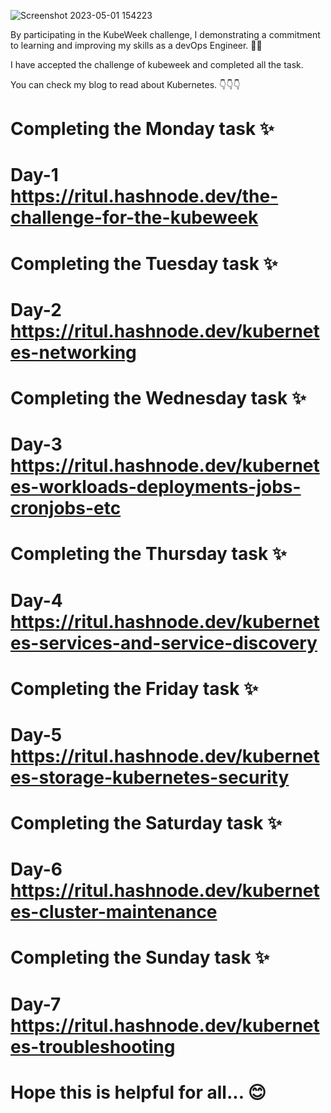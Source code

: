 
![Screenshot 2023-05-01 154223](https://user-images.githubusercontent.com/69754757/235439445-2d8ef5d6-c2db-4aa1-92d1-25e1f270a69a.png)



By participating in the KubeWeek challenge, I demonstrating a commitment to learning and improving my skills as a devOps Engineer. 🚀🚀

I have accepted the challenge of kubeweek and completed all the task.

You can check my blog to read about Kubernetes. 👇👇👇

# Completing the Monday task ✨

# Day-1  https://ritul.hashnode.dev/the-challenge-for-the-kubeweek

# Completing the Tuesday task ✨

# Day-2 https://ritul.hashnode.dev/kubernetes-networking

# Completing the Wednesday task ✨

# Day-3 https://ritul.hashnode.dev/kubernetes-workloads-deployments-jobs-cronjobs-etc

# Completing the Thursday task ✨

# Day-4 https://ritul.hashnode.dev/kubernetes-services-and-service-discovery

# Completing the Friday task ✨
 
# Day-5 https://ritul.hashnode.dev/kubernetes-storage-kubernetes-security

# Completing the Saturday task ✨

# Day-6 https://ritul.hashnode.dev/kubernetes-cluster-maintenance

# Completing the Sunday task ✨

# Day-7 https://ritul.hashnode.dev/kubernetes-troubleshooting

# Hope this is helpful for all... 😊
 
